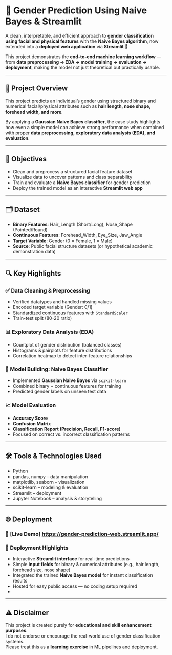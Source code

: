 # 👥 Gender Prediction Using Naive Bayes & Streamlit  

A clean, interpretable, and efficient approach to **gender classification using facial and physical features** with the **Naive Bayes algorithm**, now extended into a **deployed web application** via **Streamlit** 🚀  

This project demonstrates the **end-to-end machine learning workflow** — from **data preprocessing → EDA → model training → evaluation → deployment**, making the model not just theoretical but practically usable.  

---

## 📌 Project Overview  
This project predicts an individual’s gender using structured binary and numerical facial/physical attributes such as **hair length, nose shape, forehead width, and more**.  

By applying a **Gaussian Naive Bayes classifier**, the case study highlights how even a simple model can achieve strong performance when combined with proper **data preprocessing, exploratory data analysis (EDA), and evaluation**.  

---

## 🎯 Objectives  
- Clean and preprocess a structured facial feature dataset  
- Visualize data to uncover patterns and class separability  
- Train and evaluate a **Naive Bayes classifier** for gender prediction  
- Deploy the trained model as an interactive **Streamlit web app**  

---

## 🗂️ Dataset  
- **Binary Features**: Hair_Length (Short/Long), Nose_Shape (Pointed/Round)  
- **Continuous Features**: Forehead_Width, Eye_Size, Jaw_Angle  
- **Target Variable**: Gender (0 = Female, 1 = Male)  
- **Source**: Public facial structure datasets (or hypothetical academic demonstration data)  

---

## 🔍 Key Highlights  

### ✅ Data Cleaning & Preprocessing  
- Verified datatypes and handled missing values  
- Encoded target variable (Gender: 0/1)  
- Standardized continuous features with `StandardScaler`  
- Train-test split (80-20 ratio)  

### 📊 Exploratory Data Analysis (EDA)  
- Countplot of gender distribution (balanced classes)  
- Histograms & pairplots for feature distributions  
- Correlation heatmap to detect inter-feature relationships  

### 🤖 Model Building: Naive Bayes Classifier  
- Implemented **Gaussian Naive Bayes** via `scikit-learn`  
- Combined binary + continuous features for training  
- Predicted gender labels on unseen test data  

### 📈 Model Evaluation  
- **Accuracy Score**  
- **Confusion Matrix**  
- **Classification Report (Precision, Recall, F1-score)**  
- Focused on correct vs. incorrect classification patterns  

---

## 🛠 Tools & Technologies Used  
- Python  
- pandas, numpy – data manipulation  
- matplotlib, seaborn – visualization  
- scikit-learn – modeling & evaluation  
- Streamlit – deployment  
- Jupyter Notebook – analysis & storytelling  

---

## 🌐 Deployment  

### 🔗 [Live Demo] https://gender-prediction-web.streamlit.app/ 

### 🚀 Deployment Highlights  
- Interactive **Streamlit interface** for real-time predictions  
- Simple **input fields** for binary & numerical attributes (e.g., hair length, forehead size, nose shape)  
- Integrated the trained **Naive Bayes model** for instant classification results  
- Hosted for easy public access — no coding setup required
- 
---

## ⚠️ Disclaimer  
This project is created purely for **educational and skill enhancement purposes**.  
I do not endorse or encourage the real-world use of gender classification systems.  
Please treat this as a **learning exercise** in ML pipelines and deployment.  

